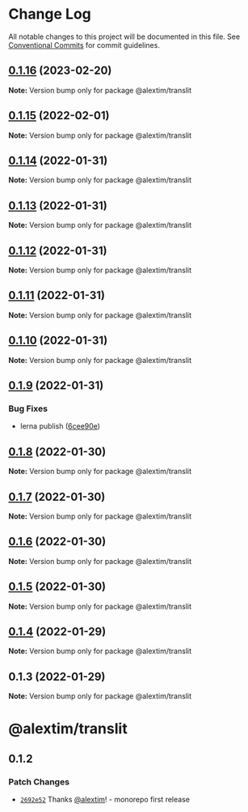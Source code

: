 # Change Log

All notable changes to this project will be documented in this file.
See [Conventional Commits](https://conventionalcommits.org) for commit guidelines.

## [0.1.16](https://github.com/alextim/at-blog/compare/@alextim/translit@0.1.15...@alextim/translit@0.1.16) (2023-02-20)

**Note:** Version bump only for package @alextim/translit





## [0.1.15](https://github.com/alextim/at-blog/compare/@alextim/translit@0.1.14...@alextim/translit@0.1.15) (2022-02-01)

**Note:** Version bump only for package @alextim/translit





## [0.1.14](https://github.com/alextim/at-blog/compare/@alextim/translit@0.1.13...@alextim/translit@0.1.14) (2022-01-31)

**Note:** Version bump only for package @alextim/translit





## [0.1.13](https://github.com/alextim/at-blog/compare/@alextim/translit@0.1.12...@alextim/translit@0.1.13) (2022-01-31)

**Note:** Version bump only for package @alextim/translit





## [0.1.12](https://github.com/alextim/at-blog/compare/@alextim/translit@0.1.11...@alextim/translit@0.1.12) (2022-01-31)

**Note:** Version bump only for package @alextim/translit





## [0.1.11](https://github.com/alextim/at-blog/compare/@alextim/translit@0.1.10...@alextim/translit@0.1.11) (2022-01-31)

**Note:** Version bump only for package @alextim/translit





## [0.1.10](https://github.com/alextim/at-blog/compare/@alextim/translit@0.1.9...@alextim/translit@0.1.10) (2022-01-31)

**Note:** Version bump only for package @alextim/translit





## [0.1.9](https://github.com/alextim/at-blog/compare/@alextim/translit@0.1.8...@alextim/translit@0.1.9) (2022-01-31)


### Bug Fixes

* lerna publish ([6cee90e](https://github.com/alextim/at-blog/commit/6cee90e8336a5f1905f0424761fcba3966998c9d))





## [0.1.8](https://github.com/alextim/at-blog/compare/@alextim/translit@0.1.7...@alextim/translit@0.1.8) (2022-01-30)

**Note:** Version bump only for package @alextim/translit





## [0.1.7](https://github.com/alextim/at-blog/compare/@alextim/translit@0.1.6...@alextim/translit@0.1.7) (2022-01-30)

**Note:** Version bump only for package @alextim/translit





## [0.1.6](https://github.com/alextim/at-blog/compare/@alextim/translit@0.1.5...@alextim/translit@0.1.6) (2022-01-30)

**Note:** Version bump only for package @alextim/translit





## [0.1.5](https://github.com/alextim/at-blog/compare/@alextim/translit@0.1.4...@alextim/translit@0.1.5) (2022-01-30)

**Note:** Version bump only for package @alextim/translit





## [0.1.4](https://github.com/alextim/at-blog/compare/@alextim/translit@0.1.3...@alextim/translit@0.1.4) (2022-01-29)

**Note:** Version bump only for package @alextim/translit

## 0.1.3 (2022-01-29)

**Note:** Version bump only for package @alextim/translit

# @alextim/translit

## 0.1.2

### Patch Changes

- [`2692e52`](https://github.com/alextim/at-blog/commit/2692e524fe2bf10e47e1a4fbd6f7173ca1be3b65) Thanks [@alextim](https://github.com/alextim)! - monorepo first release
